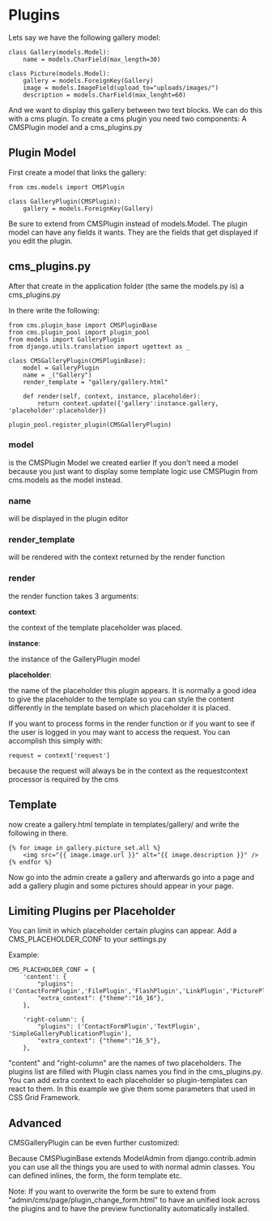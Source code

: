 Plugins
=======

Lets say we have the following gallery model:

	class Gallery(models.Model):
		name = models.CharField(max_length=30)
	
	class Picture(models.Model):
		gallery = models.ForeignKey(Gallery)
		image = models.ImageField(upload_to="uploads/images/")
		description = models.CharField(max_lenght=60)

And we want to display this gallery between two text blocks.
We can do this with a cms plugin.
To create a cms plugin you need two components: A CMSPlugin model and a cms_plugins.py

Plugin Model
------------

First create a model that links the gallery:

	from cms.models import CMSPlugin

	class GalleryPlugin(CMSPlugin):
		gallery = models.ForeignKey(Gallery)
	

Be sure to extend from CMSPlugin instead of models.Model.
The plugin model can have any fields it wants. They are the fields that
get displayed if you edit the plugin.

cms_plugins.py
--------------

After that create in the application folder (the same the models.py is) a cms_plugins.py

In there write the following:

	from cms.plugin_base import CMSPluginBase
	from cms.plugin_pool import plugin_pool
	from models import GalleryPlugin
	from django.utils.translation import ugettext as _

	class CMSGalleryPlugin(CMSPluginBase):
		model = GalleryPlugin
    	name = _("Gallery")
    	render_template = "gallery/gallery.html"
    
    	def render(self, context, instance, placeholder):
        	return context.update({'gallery':instance.gallery, 'placeholder':placeholder})
    
	plugin_pool.register_plugin(CMSGalleryPlugin)		

### model ###

is the CMSPlugin Model we created earlier
If you don't need a model because you just want to display some template logic use CMSPlugin from cms.models as the model instead.

### name ###

will be displayed in the plugin editor

### render_template ###

will be rendered with the context returned by the render function

### render ###

the render function takes 3 arguments:

**context**:

the context of the template placeholder was placed.

**instance**:

the instance of the GalleryPlugin model

**placeholder**:

the name of the placeholder this plugin appears.
It is normally a good idea to give the placeholder to the template so you can style
the content differently in the template based on which placeholder it is placed.

If you want to process forms in the render function or if you want to see if the user is logged in you may want to access the request. 
You can accomplish this simply with:

	request = context['request']

because the request will always be in the context as the requestcontext processor is required by the cms

Template
--------
now create a gallery.html template in templates/gallery/ and write the following in there.

	{% for image in gallery.picture_set.all %}
		<img src="{{ image.image.url }}" alt="{{ image.description }}" />
	{% endfor %}

Now go into the admin create a gallery and afterwards go into a page and add a gallery plugin and some pictures should appear in your page.

Limiting Plugins per Placeholder
--------------------------------

You can limit in which placeholder certain plugins can appear. Add a CMS\_PLACEHOLDER\_CONF to your settings.py

Example:

	CMS_PLACEHOLDER_CONF = {                        
	    'content': {
	        "plugins": ('ContactFormPlugin','FilePlugin','FlashPlugin','LinkPlugin','PicturePlugin','TextPlugin'),
	        "extra_context": {"theme":"16_16"},
	    },

	    'right-column': {
	        "plugins": ('ContactFormPlugin','TextPlugin', 'SimpleGalleryPublicationPlugin'),
	        "extra_context": {"theme":"16_5"},
	    },
	
"content" and "right-column" are the names of two placeholders. The plugins list are filled with Plugin class names you find in the cms\_plugins.py. You can add extra context to each placeholder so plugin-templates can react to them. In this example we give them some parameters that used in CSS Grid Framework.


Advanced
--------

CMSGalleryPlugin can be even further customized:

Because CMSPluginBase extends ModelAdmin from django.contrib.admin you can use all the things you are used to with normal admin classes. You can defined inlines, the form, the form template etc.

Note: If you want to overwrite the form be sure to extend from "admin/cms/page/plugin\_change\_form.html" to have an unified look across the plugins and to have the preview functionality automatically installed.

